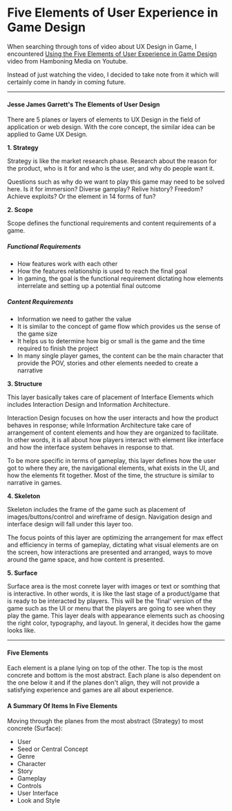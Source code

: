 # Five Elements of User Experience in Game Design

When searching through tons of video about UX Design in Game, I encountered [Using the Five Elements of User Experience in Game Design](https://www.youtube.com/watch?v=wZf2hjaj4kg) video from Hamboning Media on Youtube. 

Instead of just watching the video, I decided to take note from it which will certainly come in handy in coming future.

---

#### Jesse James Garrett's The Elements of User Design 

There are 5 planes or layers of elements to UX Design in the field of application or web design. With the core concept, the similar idea can be applied to Game UX Design.


**1. Strategy**

Strategy is like the market research phase. Research about the reason for the product, who is it for and who is the user, and why do people want it.  

Questions such as why do we want to play this game may need to be solved here. Is it for immersion? Diverse gamplay? Relive history? Freedom? Achieve exploits? Or the element in 14 forms of fun?

**2. Scope**

Scope defines the functional requirements and content requirements of a game.

##### Functional Requirements
- How features work with each other
- How the features relationship is used to reach the final goal
- In gaming, the goal is the functional requirement dictating how elements interrelate and setting up a potential final outcome

##### Content Requirements
- Information we need to gather the value
- It is similar to the concept of game flow which provides us the sense of the game size
- It helps us to determine how big or small is the game and the time required to finish the project
- In many single player games, the content can be the main character that provide the POV, stories and other elements needed to create a narrative

**3. Structure**

This layer basically takes care of placement of Interface Elements which includes Interaction Design and Information Architecture.

Interaction Design focuses on how the user interacts and how the product behaves in response; while Information Architecture take care of arrangement of content elements and how they are organized to facilitate. In other words, it is all about how players interact with element like interface and how the interface system behaves in response to that. 

To be more specific in terms of gameplay, this layer defines how the user got to where they are, the navigational elements, what exists in the UI, and how the elements fit together. Most of the time, the structure is similar to narrative in games.

**4. Skeleton**

Skeleton includes the frame of the game such as placement of images/buttons/control and wireframe of design. Navigation design and interface design will fall under this layer too.

The focus points of this layer are optimizing the arrangement for max effect and efficiency in terms of gameplay, dictating what visual elements are on the screen, how interactions are presented and arranged, ways to move around the game space, and how content is presented. 

**5. Surface**

Surface area is the most conrete layer with images or text or somthing that is interactive. In other words, it is like the last stage of a product/game that is ready to be interacted by players. This will be the 'final' version of the game such as the UI or menu that the players are going to see when they play the game. This layer deals with appearance elements such as choosing the right color, typography, and layout. In general, it decides how the game looks like.

---

#### Five Elements

Each element is a plane lying on top of the other. The top is the most concrete and bottom is the most abstract.
Each plane is also dependent on the one below it and if the planes don't align, they will not provide a satisfying experience and games are all about experience.

#### A Summary Of Items In Five Elements

Moving through the planes from the most abstract (Strategy) to most concrete (Surface):
- User
- Seed or Central Concept
- Genre
- Character
- Story
- Gameplay
- Controls
- User Interface
- Look and Style
